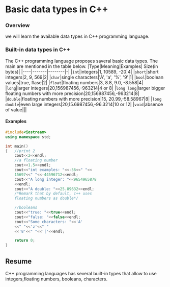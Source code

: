 # Basic data types in C++

### Overview
 we will learn the available data types  in C++ programming language.


### Built-in data types in C++
The C++ programming language proposes saveral basic data types. The main are mentioned in the table below.
|Type|Meaning|Examples| Size(in bytes)|
|----|-------|--------|-|
|````int````|integers|1, 10589, -20|4|
|````short````|short integers|2, 9, 569|2|
|````char````|single characters|'A', 'a', '%', '9'|1|
|````bool````|boolean values|true, flase|2|
|````float````|floating numbers|3, 8.8, 9.0, -8.558|4|
|````long````|larger integers|20,156987456,-963214|4 or 8|
|````long long````|larger bigger floating numbers with more precision|20,156987456,-963214|8|
|````double````|floating numbers with more precision|15, 20.99,-58.58967|8|
|````long double````|even large integers|20,15.6987456,-96.3214|10 or 12|
|````void````|absence of value|||

#### Examples
````C++
#include<iostream>
using namespace std;

int main()
{   //print 2
    cout<<2<<endl;
    //a floating number
    cout<<1.5<<endl;
    cout<<"int examples: "<<-56<<" "<<
    15697<<" "<<-44596712<<endl;
    cout<<"A long integer: "<<9654965878
    <<endl;
    cout<<"A double: "<<25.89632<<endl;
    /*Remark that by default, c++ uses
    floating numbers as double*/

    //booleans
    cout<<"true: "<<true<<endl;
    cout<<"false: "<<false<<endl;
    cout<<"Some characters: "<<'A'
    <<" "<<'z'<<" "
    <<'8'<<" "<<'|'<<endl;

    return 0;
}
````


## Resume

 C++ programming languages has several built-in types that allow to use integers,floating numbers, booleans, characters.